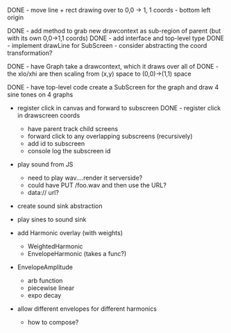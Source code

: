 DONE - move line + rect drawing over to 0,0 -> 1, 1 coords
    - bottom left origin

DONE - add method to grab new drawcontext as sub-region of parent (but with its own 0,0->1,1 coords)
    DONE - add interface and top-level type
    DONE - implement drawLine for SubScreen
        - consider abstracting the coord transformation?

DONE - have Graph take a drawcontext, which it draws over all of
    DONE - the xlo/xhi are then scaling from (x,y) space to (0,0)->(1,1) space

DONE - have top-level code create a SubScreen for the graph and draw 4 sine tones on 4 graphs

- register click in canvas and forward to subscreen
    DONE - register click in drawscreen coords
    - have parent track child screens
    - forward click to any overlapping subscreens (recursively)
    - add id to subscreen
    - console log the subscreen id

- play sound from JS
    - need to play wav....render it serverside?
    - could have PUT /foo.wav <wavdata> and then use the URL?
    - data:// url?

- create sound sink abstraction

- play sines to sound sink

- add Harmonic overlay (with weights)
    - WeightedHarmonic
    - EnvelopeHarmonic (takes a func?)

- EnvelopeAmplitude
    - arb function
    - piecewise linear
    - expo decay

- allow different envelopes for different harmonics
    - how to compose?
